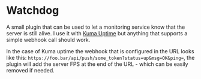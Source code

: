 # Watchdog

A small plugin that can be used to let a monitoring service know that the server is still alive.
I use it with [Kuma Uptime](https://uptime.kuma.pet/) but anything that supports a simple webhook call should work.

In the case of Kuma uptime the webhook that is configured in the URL looks like this: `https://foo.bar/api/push/some_token?status=up&msg=OK&ping=`, the plugin will add the server FPS at the end of the URL - which can be easily removed if needed.
